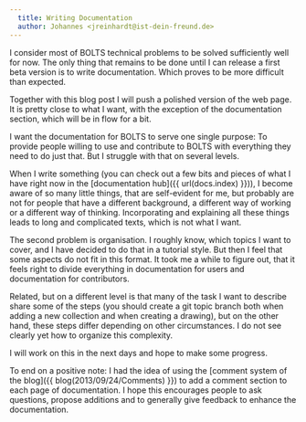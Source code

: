 ```yaml
---
  title: Writing Documentation
  author: Johannes <jreinhardt@ist-dein-freund.de>
---
```


I consider most of BOLTS technical problems to be solved sufficiently well for
now. The only thing that remains to be done until I can release a first beta
version is to write documentation. Which proves to be more difficult than
expected.

<!-- more -->

Together with this blog post I will push a polished version of the web page. It
is pretty close to what I want, with the exception of the documentation
section, which will be in flow for a bit.

I want the documentation for BOLTS to serve one single purpose: To provide
people willing to use and contribute to BOLTS with everything they need to do
just that. But I struggle with that on several levels.

When I write something (you can check out a few bits and pieces of what I have
right now in the [documentation hub]({{ url(docs.index) }})), I become aware of
so many little things, that are self-evident for me, but probably are not for
people that have a different background, a different way of working or a
different way of thinking. Incorporating and explaining all these things leads
to long and complicated texts, which is not what I want.

The second problem is organisation. I roughly know, which topics I want to
cover, and I have decided to do that in a tutorial style. But then I feel that
some aspects do not fit in this format. It took me a while to figure out, that
it feels right to divide everything in documentation for users and
documentation for contributors.

Related, but on a different level is that many of the task I want to describe
share some of the steps (you should create a git topic branch both when adding
a new collection and when creating a drawing), but on the other hand, these
steps differ depending on other circumstances. I do not see clearly yet how to
organize this complexity.

I will work on this in the next days and hope to make some progress.

To end on a positive note: I had the idea of using the [comment system of the
blog]({{ blog(2013/09/24/Comments) }}) to add a comment section to
each page of documentation. I hope this encourages people to ask questions,
propose additions and to generally give feedback to enhance the documentation.

